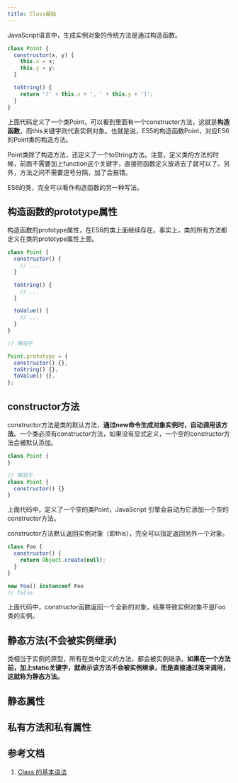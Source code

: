 ```yaml
---
title: Class基础
---
```

JavaScript语言中，生成实例对象的传统方法是通过构造函数。
```js
class Point {
  constructor(x, y) {
    this.x = x;
    this.y = y;
  }

  toString() {
    return '(' + this.x + ', ' + this.y + ')';
  }
}
```
上面代码定义了一个类Point，可以看到里面有一个constructor方法，这就是**构造函数**，而this关键字则代表实例对象。也就是说，ES5的构造函数Point，对应ES6的Point类的构造方法。

Point类除了构造方法，还定义了一个toString方法。注意，定义类的方法的时候，前面不需要加上function这个关键字，直接把函数定义放进去了就可以了。另外，方法之间不需要逗号分隔，加了会报错。

ES6的类，完全可以看作构造函数的另一种写法。

## 构造函数的prototype属性
构造函数的prototype属性，在ES6的类上面继续存在。事实上，类的所有方法都定义在类的prototype属性上面。
```js
class Point {
  constructor() {
    // ...
  }

  toString() {
    // ...
  }

  toValue() {
    // ...
  }
}

// 等同于

Point.prototype = {
  constructor() {},
  toString() {},
  toValue() {},
};
```
## constructor方法
constructor方法是类的默认方法，**通过new命令生成对象实例时，自动调用该方法**。一个类必须有constructor方法，如果没有显式定义，一个空的constructor方法会被默认添加。
```js
class Point {
}

// 等同于
class Point {
  constructor() {}
}
```
上面代码中，定义了一个空的类Point，JavaScript 引擎会自动为它添加一个空的constructor方法。

constructor方法默认返回实例对象（即this），完全可以指定返回另外一个对象。
```js
class Foo {
  constructor() {
    return Object.create(null);
  }
}

new Foo() instanceof Foo
// false
```
上面代码中，constructor函数返回一个全新的对象，结果导致实例对象不是Foo类的实例。
## 静态方法(不会被实例继承)
类相当于实例的原型，所有在类中定义的方法，都会被实例继承。**如果在一个方法前，加上static关键字，就表示该方法不会被实例继承，而是直接通过类来调用，这就称为静态方法。**

## 静态属性

## 私有方法和私有属性

## 参考文档
1. [Class 的基本语法](http://es6.ruanyifeng.com/#docs/class)